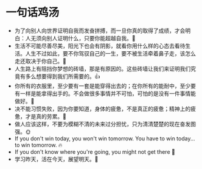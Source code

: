 # 一句话鸡汤
- 为了向别人向世界证明自我而发奋拼搏，而一旦你真的取得了成绩，才会明白：人无须向别人证明什么，只要你能超越自我。:muscle:
- 生活不可能尽善尽美，阳光下也会有阴影，就看你用什么样的心态去看待生活。人生不过如此，要不你驾驭自己的一生，要不被生活牵着鼻子走，该怎么走还取决于你自己。:running:
- 人生路上有阻挡你梦想的砖墙，那是有原因的。这些砖墙让我们来证明我们究竟有多么想要得到我们所需要的。:+1:
- 你所有的衣服里，至少要有一套是能穿得出去的；在你所有的能耐中，至少要有一样是能拿得出手的。不会做很多事情并不可怕，可怕的是没有一件事情能做好。:bust_in_silhouette:
- 决不能习惯失败，因为你要知道，身体的疲惫，不是真正的疲惫；精神上的疲惫，才是真的劳累。:sunflower:
- 做人应该这样，不要为模糊不清的未来过分担忧，只为清清楚楚的现在奋发图强。:sun_with_face:
- If you don't win today, you won't win tomorrow. You have to win today... to win tomorrow. :fire:
- If you don't know where you're going, you might not get there :ocean:
- 学习昨天，活在今天，展望明天。:seedling: